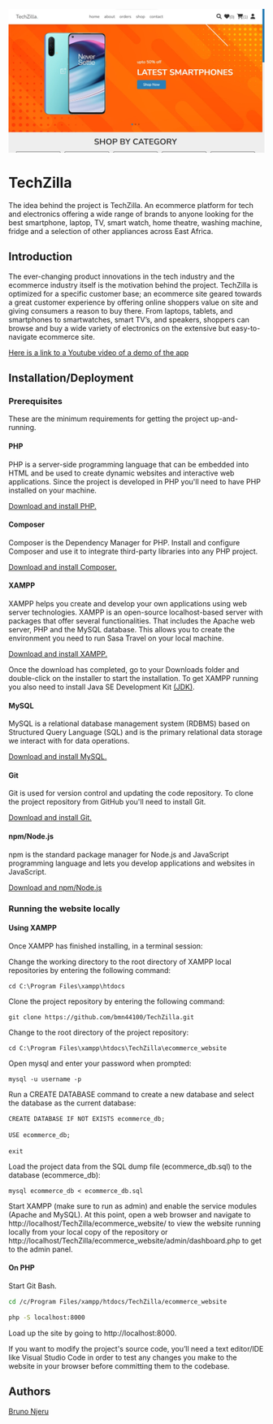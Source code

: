 ![TechZilla](https://github.com/bmn44100/TechZilla/blob/main/TechZilla.jpg)


# TechZilla

The idea behind the project is TechZilla. An ecommerce platform for tech and electronics offering a wide range of brands to anyone looking for the best smartphone, laptop, TV, smart watch, home theatre, washing machine, fridge and a selection of other appliances across East Africa.


## Introduction

The ever-changing product innovations in the tech industry and the ecommerce industry itself is the motivation behind the project. TechZilla is optimized for a specific customer base; an ecommerce site geared towards a great customer experience by offering online shoppers value on site and giving consumers a reason to buy there.
From laptops, tablets, and smartphones to smartwatches, smart TV’s, and speakers, shoppers can browse and buy a wide variety of electronics on the extensive but easy-to-navigate ecommerce site.

[Here is a link to a Youtube video of a demo of the app](https://youtu.be/jvfRe6bTbXY)


## Installation/Deployment

### Prerequisites

These are the minimum requirements for getting the project up-and-running.

#### PHP

PHP is a server-side programming language that can be embedded into HTML and be used to create dynamic websites and interactive web applications. Since the project is developed in PHP you'll need to have PHP installed on your machine.

[Download and install PHP.](https://www.php.net/downloads.php)

#### Composer

Composer is the Dependency Manager for PHP. Install and configure Composer and use it to integrate third-party libraries into any PHP project.

[Download and install Composer.](https://getcomposer.org/)

#### XAMPP

XAMPP helps you create and develop your own applications using web server technologies. XAMPP is an open-source localhost-based server with packages that offer several functionalities. That includes the Apache web server, PHP and the MySQL database. This allows you to create the environment you need to run Sasa Travel on your local machine.

[Download and install XAMPP.](https://www.apachefriends.org/download.html)

Once the download has completed, go to your Downloads folder and double-click on the installer to start the installation. To get XAMPP running you also need to install Java SE Development Kit [(JDK)](https://www.oracle.com/java/technologies/downloads/).

#### MySQL

MySQL is a relational database management system (RDBMS) based on Structured Query Language (SQL) and is the primary relational data storage we interact with for data operations.

[Download and install MySQL.](https://dev.mysql.com/downloads/installer/)

#### Git

Git is used for version control and updating the code repository. To clone the project repository from GitHub you'll need to install Git.

[Download and install Git.](https://git-scm.com/downloads)

#### npm/Node.js

npm is the standard package manager for Node.js and JavaScript programming language and lets you develop applications and websites in JavaScript.

[Download and npm/Node.js](https://nodejs.org/en/download)

### Running the website locally

#### Using XAMPP

Once XAMPP has finished installing, in a terminal session:

Change the working directory to the root directory of XAMPP local repositories by entering the following command:

```shell
cd C:\Program Files\xampp\htdocs
```

Clone the project repository by entering the following command:

```shell
git clone https://github.com/bmn44100/TechZilla.git
```
Change to the root directory of the project repository:

```shell
cd C:\Program Files\xampp\htdocs\TechZilla\ecommerce_website
```

Open mysql and enter your password when prompted:

```shell
mysql -u username -p
```
Run a CREATE DATABASE command to create a new database and select the database as the current database:

```mysql
CREATE DATABASE IF NOT EXISTS ecommerce_db;

USE ecommerce_db;

exit
```
Load the project data from the SQL dump file (ecommerce_db.sql) to the database (ecommerce_db):

```shell
mysql ecommerce_db < ecommerce_db.sql
```
Start XAMPP (make sure to run as admin) and enable the service modules (Apache and MySQL). At this point, open a web browser and navigate to http://localhost/TechZilla/ecommerce_website/ to view the website running locally from your local copy of the repository or http://localhost/TechZilla/ecommerce_website/admin/dashboard.php to get to the admin panel.

#### On PHP

Start Git Bash.

```bash
cd /c/Program Files/xampp/htdocs/TechZilla/ecommerce_website
```

```bash
php -S localhost:8000
```

Load up the site by going to http://localhost:8000.

If you want to modify the project's source code, you’ll need a text editor/IDE like Visual Studio Code in order to test any changes you make to the website in your browser before committing them to the codebase.


## Authors

[Bruno Njeru](https://www.linkedin.com/in/bruno-njeru/)
